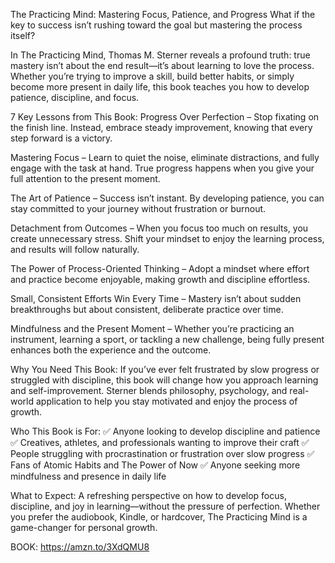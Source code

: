 The Practicing Mind: Mastering Focus, Patience, and Progress
What if the key to success isn’t rushing toward the goal but mastering the process itself?

In The Practicing Mind, Thomas M. Sterner reveals a profound truth: true mastery isn’t about the end result—it’s about learning to love the process. Whether you’re trying to improve a skill, build better habits, or simply become more present in daily life, this book teaches you how to develop patience, discipline, and focus.

7 Key Lessons from This Book:
Progress Over Perfection – Stop fixating on the finish line. Instead, embrace steady improvement, knowing that every step forward is a victory.

Mastering Focus – Learn to quiet the noise, eliminate distractions, and fully engage with the task at hand. True progress happens when you give your full attention to the present moment.

The Art of Patience – Success isn’t instant. By developing patience, you can stay committed to your journey without frustration or burnout.

Detachment from Outcomes – When you focus too much on results, you create unnecessary stress. Shift your mindset to enjoy the learning process, and results will follow naturally.

The Power of Process-Oriented Thinking – Adopt a mindset where effort and practice become enjoyable, making growth and discipline effortless.

Small, Consistent Efforts Win Every Time – Mastery isn’t about sudden breakthroughs but about consistent, deliberate practice over time.

Mindfulness and the Present Moment – Whether you’re practicing an instrument, learning a sport, or tackling a new challenge, being fully present enhances both the experience and the outcome.

Why You Need This Book:
If you’ve ever felt frustrated by slow progress or struggled with discipline, this book will change how you approach learning and self-improvement. Sterner blends philosophy, psychology, and real-world application to help you stay motivated and enjoy the process of growth.

Who This Book is For:
✅ Anyone looking to develop discipline and patience
✅ Creatives, athletes, and professionals wanting to improve their craft
✅ People struggling with procrastination or frustration over slow progress
✅ Fans of Atomic Habits and The Power of Now
✅ Anyone seeking more mindfulness and presence in daily life

What to Expect:
A refreshing perspective on how to develop focus, discipline, and joy in learning—without the pressure of perfection. Whether you prefer the audiobook, Kindle, or hardcover, The Practicing Mind is a game-changer for personal growth.

BOOK: https://amzn.to/3XdQMU8


